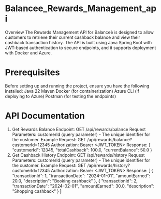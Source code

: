 # Balancee_Rewards_Management_api
Overview
The Rewards Management API for Balanceè is designed to allow customers to retrieve their current cashback balance and view their cashback transaction history.
The API is built using Java Spring Boot with JWT-based authentication to secure endpoints, and it supports deployment with Docker and Azure.

# Prerequisites
Before setting up and running the project, ensure you have the following installed:
Java 22
Maven
Docker (for containerization)
Azure CLI (if deploying to Azure)
Postman (for testing the endpoints)

# API Documentation
1. Get Rewards Balance
Endpoint: GET /api/rewards/balance
Request Parameters:
customerId (query parameter) - The unique identifier for the customer.
Example Request:
GET /api/rewards/balance?customerId=12345
Authorization: Bearer <JWT_TOKEN>
Response:
{
  "customerId": 12345,
  "totalCashback": 100.0,
  "currentBalance": 50.0
}
2. Get Cashback History
Endpoint: GET /api/rewards/history
Request Parameters:
customerId (query parameter) - The unique identifier for the customer.
Example Request:
GET /api/rewards/history?customerId=12345
Authorization: Bearer <JWT_TOKEN>
Response:
[
  {
    "transactionId": 1,
    "transactionDate": "2024-01-01",
    "amountEarned": 20.0,
    "description": "Booking cashback"
  },
  {
    "transactionId": 2,
    "transactionDate": "2024-02-01",
    "amountEarned": 30.0,
    "description": "Shopping cashback"
  }
]
